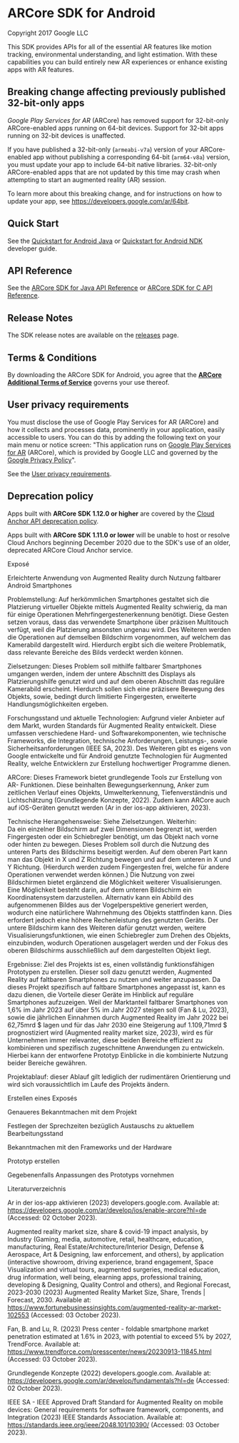 ARCore SDK for Android
======================
Copyright 2017 Google LLC

This SDK provides APIs for all of the essential AR features like motion
tracking, environmental understanding, and light estimation. With these
capabilities you can build entirely new AR experiences or enhance existing apps
with AR features.


## Breaking change affecting previously published 32-bit-only apps

_Google Play Services for AR_ (ARCore) has removed support for 32-bit-only
ARCore-enabled apps running on 64-bit devices. Support for 32-bit apps running
on 32-bit devices is unaffected.

If you have published a 32-bit-only (`armeabi-v7a`) version of your
ARCore-enabled app without publishing a corresponding 64-bit (`arm64-v8a`)
version, you must update your app to include 64-bit native libraries.
32-bit-only ARCore-enabled apps that are not updated by this time may crash when
attempting to start an augmented reality (AR) session.

To learn more about this breaking change, and for instructions on how to update
your app, see https://developers.google.com/ar/64bit.


## Quick Start

See the [Quickstart for Android Java](//developers.google.com/ar/develop/java/quickstart)
or [Quickstart for Android NDK](//developers.google.com/ar/develop/c/quickstart)
developer guide.


## API Reference

See the [ARCore SDK for Java API Reference](//developers.google.com/ar/reference/java)
or [ARCore SDK for C API Reference](//developers.google.com/ar/reference/c).


## Release Notes

The SDK release notes are available on the
[releases](//github.com/google-ar/arcore-android-sdk/releases) page.


## Terms & Conditions

By downloading the ARCore SDK for Android, you agree that the
[**ARCore Additional Terms of Service**](https://developers.google.com/ar/develop/terms)
governs your use thereof.


## User privacy requirements

You must disclose the use of Google Play Services for AR (ARCore) and how it
collects and processes data, prominently in your application, easily accessible
to users. You can do this by adding the following text on your main menu or
notice screen: "This application runs on [Google Play Services for AR](//play.google.com/store/apps/details?id=com.google.ar.core) (ARCore),
which is provided by Google LLC and governed by the [Google Privacy Policy](//policies.google.com/privacy)".

See the [User privacy requirements](https://developers.google.com/ar/develop/privacy-requirements).

## Deprecation policy

Apps built with **ARCore SDK 1.12.0 or higher** are covered by the
[Cloud Anchor API deprecation policy](//developers.google.com/ar/distribute/deprecation-policy).

Apps built with **ARCore SDK 1.11.0 or lower** will be unable to host or resolve
Cloud Anchors beginning December 2020 due to the SDK's use of an older,
deprecated ARCore Cloud Anchor service.



Exposé 

Erleichterte Anwendung von Augmented Reality durch Nutzung faltbarer Android Smartphones 

 

Problemstellung: Auf herkömmlichen Smartphones gestaltet sich die Platzierung virtueller Objekte mittels Augmented Reality schwierig, da man für einige Operationen Mehrfingergestenerkennung benötigt. Diese Gesten setzen voraus, dass das verwendete Smartphone über präzisen Multitouch verfügt, weil die Platzierung ansonsten ungenau wird. Des Weiteren werden die Operationen auf demselben Bildschirm vorgenommen, auf welchem das Kamerabild dargestellt wird. Hierdurch ergibt sich die weitere Problematik, dass relevante Bereiche des Bilds verdeckt werden können. 

Zielsetzungen: Dieses Problem soll mithilfe faltbarer Smartphones umgangen werden, indem der untere Abschnitt des Displays als Platzierungshilfe genutzt wird und auf dem oberen Abschnitt das 
reguläre Kamerabild erscheint. 
Hierdurch sollen sich eine präzisere Bewegung des Objekts, sowie, bedingt durch limitierte Fingergesten, erweiterte Handlungsmöglichkeiten ergeben. 

Forschungsstand und aktuelle Technologien: Aufgrund vieler Anbieter auf dem Markt, wurden Standards für Augmented Reality entwickelt. Diese umfassen verschiedene Hard- und Softwarekomponenten, wie technische Frameworks, die Integration, technische Anforderungen, 
Leistungs-, sowie Sicherheitsanforderungen (IEEE SA, 2023). 
Des Weiteren gibt es eigens von Google entwickelte und für Android genutzte Technologien für Augmented Reality, welche Entwicklern zur Erstellung hochwertiger Programme dienen. 

ARCore: Dieses Framework bietet grundlegende Tools zur Erstellung von AR- Funktionen. Diese beinhalten Bewegungserkennung, Anker zum zeitlichen Verlauf eines Objekts, Umwelterkennung, Tiefenverständnis und Lichtschätzung (Grundlegende Konzepte, 2022). Zudem kann ARCore auch auf iOS-Geräten genutzt werden (Ar in der ios-app aktivieren, 2023). 

Technische Herangehensweise: Siehe Zielsetzungen. Weiterhin:                                                    	    
Da ein einzelner Bildschirm auf zwei Dimensionen begrenzt ist, werden Fingergesten oder ein Schiebregler benötigt, um das Objekt nach vorne oder hinten zu bewegen. Dieses Problem soll durch die Nutzung des unteren Parts des Bildschirms beseitigt werden. Auf dem oberen Part kann man das Objekt in X und Z Richtung bewegen und auf dem unteren in X und Y Richtung. (Hierdurch werden zudem Fingergesten frei, welche für andere Operationen verwendet werden können.) Die Nutzung von zwei Bildschirmen bietet ergänzend die Möglichkeit weiterer Visualisierungen. Eine Möglichkeit besteht darin, auf dem unteren Bildschirm ein Koordinatensystem darzustellen. Alternativ kann ein Abbild des aufgenommenen Bildes aus der Vogelperspektive generiert werden, wodurch eine natürlichere Wahrnehmung des Objekts stattfinden kann. Dies erfordert jedoch eine höhere Rechenleistung des genutzten Geräts. Der untere Bildschirm kann des Weiteren dafür genutzt werden, weitere Visualisierungsfunktionen, wie einen Schiebregler zum Drehen des Objekts, einzubinden, wodurch Operationen ausgelagert werden und der Fokus des oberen Bildschirms ausschließlich auf dem dargestellten Objekt liegt. 

Ergebnisse: Ziel des Projekts ist es, einen vollständig funktionsfähigen Prototypen zu erstellen. 
Dieser soll dazu genutzt werden, Augmented Reality auf faltbaren Smartphones zu nutzen und weiter anzupassen. Da dieses Projekt spezifisch auf faltbare Smartphones angepasst ist, kann es dazu dienen, die Vorteile dieser Geräte im Hinblick auf reguläre Smartphones aufzuzeigen. 
Weil der Marktanteil faltbarer Smartphones von 1,6% im Jahr 2023 auf über 5% im Jahr 2027 steigen soll (Fan & Lu, 2023), sowie die jährlichen Einnahmen durch Augmented Reality im Jahr 2022 bei 62,75mrd $ lagen und für das Jahr 2030 eine Steigerung auf 1.109,71mrd $ prognostiziert wird (Augmented reality market size, 2023), wird es für Unternehmen immer relevanter, diese beiden Bereiche effizient zu kombinieren und spezifisch zugeschnittene Anwendungen zu entwickeln. Hierbei kann der entworfene Prototyp Einblicke in die kombinierte Nutzung beider Bereiche gewähren. 

Projektablauf: dieser Ablauf gilt lediglich der rudimentären Orientierung und wird sich voraussichtlich im Laufe des Projekts ändern. 

Erstellen eines Exposés 

Genaueres Bekanntmachen mit dem Projekt 

Festlegen der Sprechzeiten bezüglich Austauschs zu aktuellem Bearbeitungsstand 

Bekanntmachen mit den Frameworks und der Hardware 

Prototyp erstellen 

Gegebenenfalls Anpassungen des Prototyps vornehmen 

 


Literaturverzeichnis 

Ar in der ios-app aktivieren (2023) developers.google.com. Available at: https://developers.google.com/ar/develop/ios/enable-arcore?hl=de (Accessed: 02 October 2023).  

Augmented reality market size, share & covid-19 impact analysis, by Industry (Gaming, media, automotive, retail, healthcare, education, manufacturing, Real Estate/Architecture/Interior Design, Defense & Aerospace, Art & Designing, law enforcement, and others), by application (interactive showroom, driving experience, brand engagement, Space Visualization and virtual tours, augmented surgeries, medical education, drug information, well being, elearning apps, professional training, developing & Designing, Quality Control and others), and Regional Forecast, 2023-2030 (2023) Augmented Reality Market Size, Share, Trends | Forecast, 2030. Available at: https://www.fortunebusinessinsights.com/augmented-reality-ar-market-102553 (Accessed: 03 October 2023).  

Fan, B. and Lu, R. (2023) Press center - foldable smartphone market penetration estimated at 1.6% in 2023, with potential to exceed 5% by 2027, TrendForce. Available at: https://www.trendforce.com/presscenter/news/20230913-11845.html (Accessed: 03 October 2023).  

Grundlegende Konzepte (2022) developers.google.com. Available at: https://developers.google.com/ar/develop/fundamentals?hl=de (Accessed: 02 October 2023).  

IEEE SA - IEEE Approved Draft Standard for Augmented Reality on mobile devices: General requirements for software framework, components, and Integration (2023) IEEE Standards Association. Available at: https://standards.ieee.org/ieee/2048.101/10390/ (Accessed: 03 October 2023). 

 